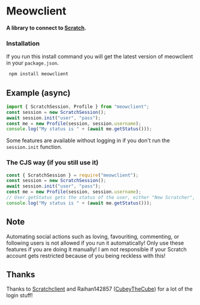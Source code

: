 # Meowclient

**A library to connect to [Scratch](https://scratch.mit.edu/).**

### Installation

If you run this install command you will get the latest version of meowclient in your `package.json`.

```bash
 npm install meowclient
```

## Example (async)

```javascript
import { ScratchSession, Profile } from "meowclient";
const session = new ScratchSession();
await session.init("user", "pass");
const me = new Profile(session, session.username);
console.log("My status is " + (await me.getStatus()));
```

Some features are available without logging in if you don't run the `session.init` function.

### The CJS way (if you still use it)

```js
const { ScratchSession } = require("meowclient");
const session = new ScratchSession();
await session.init("user", "pass");
const me = new Profile(session, session.username);
// User.getStatus gets the status of the user, either "New Scratcher", "Scratcher" or "Scratch Team"
console.log("My status is " + (await me.getStatus()));
```

## Note

Automating social actions such as loving, favouriting, commenting, or following users is not allowed if you run it automatically! Only use these features if you are doing it manually! I am not responsible if your Scratch account gets restricted because of you being reckless with this!

## Thanks

Thanks to [Scratchclient](https://github.com/CubeyTheCube/scratchclient) and Raihan142857 ([CubeyTheCube](https://github.com/CubeyTheCube)) for a lot of the login stuff!
